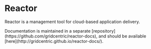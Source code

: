 Reactor
=======

<p>Reactor is a management tool for cloud-based application delivery.</p>

<p>Documentation is maintained in a separate
[repository](https://github.com/gridcentric/reactor-docs), and should be
available [here](http://gridcentric.github.io/reactor-docs/).</p>
